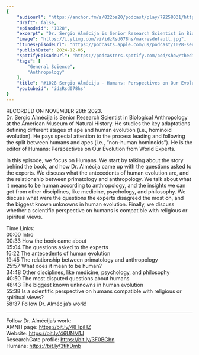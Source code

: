 ```yaml
---
{
	"audiourl": "https://anchor.fm/s/822ba20/podcast/play/79258031/https%3A%2F%2Fd3ctxlq1ktw2nl.cloudfront.net%2Fstaging%2F2023-10-28%2Fa83ca539-2966-e542-7d70-044a2cde55be.m4a",
	"draft": false,
	"episodeid": "1028",
	"excerpt": "Dr. Sergio Almécija is Senior Research Scientist in Biological Anthropology at the American Museum of Natural History. He studies the key adaptations defining different stages of ape and human evolution (i.e., hominoid evolution). He pays special attention to the process leading and following the split between humans and apes (i.e., “non-human hominoids”). He is the editor of Humans: Perspectives on Our Evolution from World Experts.",
	"image": "https://i.ytimg.com/vi/idzRsd078hs/maxresdefault.jpg",
	"itunesEpisodeUrl": "https://podcasts.apple.com/us/podcast/1028-sergio-alm%C3%A9cija-humans-perspectives-on-our-evolution/id1451347236?i=1000679384035&uo=4",
	"publishDate": 2024-12-05,
	"spotifyEpisodeUrl": "https://podcasters.spotify.com/pod/show/thedissenter/episodes/1028-Sergio-Almcija---Humans-Perspectives-on-Our-Evolution-from-World-Experts-e2ch8vf",
	"tags": [
		"General Science",
		"Anthropology"
	],
	"title": "#1028 Sergio Almécija - Humans: Perspectives on Our Evolution from World Experts",
	"youtubeid": "idzRsd078hs"
}
---
```

RECORDED ON NOVEMBER 28th 2023.  
Dr. Sergio Almécija is Senior Research Scientist in Biological Anthropology at the American Museum of Natural History. He studies the key adaptations defining different stages of ape and human evolution (i.e., hominoid evolution). He pays special attention to the process leading and following the split between humans and apes (i.e., “non-human hominoids”). He is the editor of Humans: Perspectives on Our Evolution from World Experts.

In this episode, we focus on Humans. We start by talking about the story behind the book, and how Dr. Almécija came up with the questions asked to the experts. We discuss what the antecedents of human evolution are, and the relationship between primatology and anthropology. We talk about what it means to be human according to anthropology, and the insights we can get from other disciplines, like medicine, psychology, and philosophy. We discuss what were the questions the experts disagreed the most on, and the biggest known unknowns in human evolution. Finally, we discuss whether a scientific perspective on humans is compatible with religious or spiritual views.

Time Links:  
<time>00:00</time> Intro  
<time>00:33</time> How the book came about  
<time>05:04</time> The questions asked to the experts  
<time>16:22</time> The antecedents of human evolution  
<time>19:45</time> The relationship between primatology and anthropology  
<time>25:57</time> What does it mean to be human?  
<time>34:48</time> Other disciplines, like medicine, psychology, and philosophy  
<time>40:50</time> The most disputed questions about humans  
<time>48:43</time> The biggest known unknowns in human evolution  
<time>55:38</time> Is a scientific perspective on humans compatible with religious or spiritual views?  
<time>58:37</time> Follow Dr. Almécija’s work!

---

Follow Dr. Almécija’s work:  
AMNH page: https://bit.ly/48TpiHZ  
Website: https://bit.ly/46UNM1J  
ResearchGate profile: https://bit.ly/3F0BGbn  
Humans: https://bit.ly/3tihDmb
